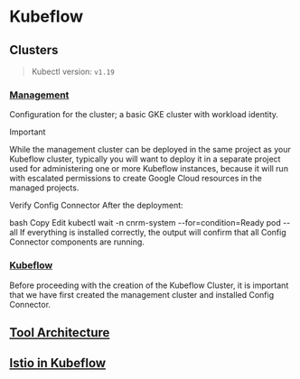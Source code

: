 # Kubeflow 

## Clusters

> Kubectl version: `v1.19`
### [Management ](https://googlecloudplatform.github.io/kubeflow-gke-docs/docs/deploy/management-setup/)

Configuration for the cluster; a basic GKE cluster with workload identity.

> [!IMPORTANT]
> While the management cluster can be deployed in the same project as your Kubeflow cluster, typically you will want to deploy it in a separate project used for administering one or more Kubeflow instances, because it will run with escalated permissions to create Google Cloud resources in the managed projects.

Verify Config Connector
After the deployment:

bash
Copy
Edit
kubectl wait -n cnrm-system --for=condition=Ready pod --all
If everything is installed correctly, the output will confirm that all Config Connector components are running.

### [Kubeflow](https://googlecloudplatform.github.io/kubeflow-gke-docs/dev/docs/deploy/deploy-cli/)

Before proceeding with the creation of the Kubeflow Cluster, it is important that we have first created the management cluster and installed Config Connector.

## [Tool Architecture](https://www.kubeflow.org/docs/started/architecture/)

## [Istio in Kubeflow](https://www.kubeflow.org/docs/concepts/multi-tenancy/istio/#why-kubeflow-needs-istio)


